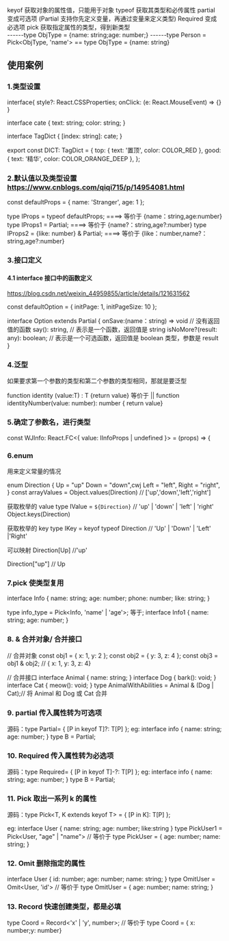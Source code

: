 keyof 获取对象的属性值，只能用于对象
typeof 获取其类型和必传属性
partial 变成可选项 (Partial 支持你先定义变量，再通过变量来定义类型)
Required 变成必选项
pick 获取指定属性的类型，得到新类型  
------type ObjType = {name: string;age: number;}
------type Person = Pick<ObjType, 'name'> == type ObjType = {name: string}

## 使用案例

### 1.类型设置

interface{
style?: React.CSSProperties;
onClick: (e: React.MouseEvent) => {}
}

<!-- 对象定义 -->

interface cate {
text: string;
color: string;
}

interface TagDict {
[index: string]: cate;
}

export const DICT: TagDict = {
top: { text: '置顶', color: COLOR_RED },
good: { text: '精华', color: COLOR_ORANGE_DEEP },
};

### 2.默认值以及类型设置 https://www.cnblogs.com/qiqi715/p/14954081.html

const defaultProps = {
name: 'Stranger',
age: 1
};

type IProps = typeof defaultProps; ====> 等价于 {name：string,age:number}
type IProps1 = Partial<typeof defaultProps>; ====> 等价于 {name?：string,age?:number}
type IProps2 = {like: number} & Partial<typeof defaultProps >; ====> 等价于 {like：number,name?：string,age?:number}

### 3.接口定义

#### 4.1 interface 接口中的函数定义

https://blog.csdn.net/weixin_44959855/article/details/121631562

const defaultOption = {
initPage: 1,
initPageSize: 10
};

interface Option extends Partial<typeof defaultOption> {
onSave:(name：string) => void // 没有返回值的函数
say(): string, // 表示是一个函数，返回值是 string
isNoMore?(result: any): boolean; // 表示是一个可选函数，返回值是 boolean 类型，参数是 result
}

### 4.泛型

如果要求第一个参数的类型和第二个参数的类型相同，那就是要泛型

function identity <T>(value:T) : T {return value}
等价于 ||
function identityNumber(value: number): number { return value}

### 5.确定了参数名，进行类型

const WJInfo: React.FC<{ value: IInfoProps | undefined }> = (props) => {

### 6.enum

用来定义常量的情况

enum Direction {
Up = "up"
Down = "down",cwj
Left = "left",
Right = "right",
}
const arrayValues = Object.values(Direction) // ['up','down','left','right']

获取枚举的 value
type IValue = `${Direction}` // 'up' | 'down' | 'left' | 'right'
Object.keys(Direction)

获取枚举的 key
type IKey = keyof typeof Direction // 'Up' | 'Down' | 'Left' |'Right'

可以映射
Direction[Up] //'up'

Direction["up"] // Up

### 7.pick 使类型复用

interface Info {
name: string;
age: number;
phone: number;
like: string;
}

type info_type = Pick<Info, 'name' | 'age'>;
等于;
interface Info1 {
name: string;
age: number;
}

### 8. & 合并对象/ 合并接口

// 合并对象
const obj1 = { x: 1, y: 2 };
const obj2 = { y: 3, z: 4 };
const obj3 = obj1 & obj2; // { x: 1, y: 3, z: 4}

// 合并接口
interface Animal {
name: string;
}
interface Dog {
bark(): void;
}
interface Cat {
meow(): void;
}
type AnimalWithAbilities = Animal & (Dog | Cat);// 将 Animal 和 Dog 或 Cat 合并

### 9. partial 传入属性转为可选项

源码：type Partial<T>= { [P in keyof T]?: T[P] };
eg:
interface info {
name: string;
age: number;
}
type B = Partial<info>;

### 10. Required 传入属性转为必选项

源码：type Required<T>= { [P in keyof T]-?: T[P] };
eg:
interface info {
name: string;
age: number;
}
type B = Partial<info>;

### 11. Pick 取出一系列 k 的属性

源码：type Pick<T, K extends keyof T> = { [P in K]: T[P] };

eg:
interface User {
name: string;
age: number;
like:string
}
type PickUser1 = Pick<User, "age" | "name">
// 等价于
type PickUser = { age: number; name: string; }

### 12. Omit 删除指定的属性

interface User {
id: number;
age: number;
name: string;
}
type OmitUser = Omit<User, 'id'>
// 等价于
type OmitUser = { age: number; name: string; }

### 13. Record 快速创建类型，都是必填

type Coord = Record<'x' | 'y', number>;
// 等价于
type Coord = { x: number;y: number}
